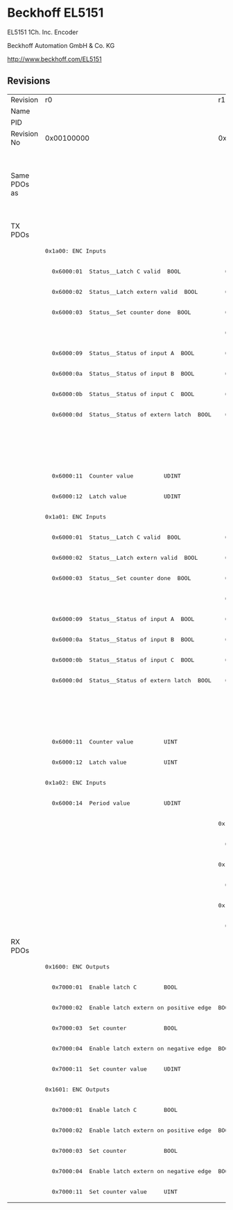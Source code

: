 # Beckhoff EL5151

EL5151 1Ch. Inc. Encoder

Beckhoff Automation GmbH & Co. KG

http://www.beckhoff.com/EL5151

## Revisions
<table>
<tr >
<td>Revision</td>
<td>r0</td>
<td>r1</td>
<td>r2</td>
<td>r3</td>
<td>r4</td>
<td>r5</td>
<td>r6</td>
<td>r7</td>
<td>r8</td>
<td>r9</td>
<td>r10</td>
<td>r11</td>
<td>r9979</td>
</tr>
<tr >
<td>Name</td>
<td colspan=13 align="center">EL5151 1Ch. Inc. Encoder</td>
</tr>
<tr >
<td>PID</td>
<td colspan=13 align="center">0x141f3052</td>
</tr>
<tr >
<td>Revision No</td>
<td>0x00100000</td>
<td>0x00110000</td>
<td>0x00120000</td>
<td>0x00130000</td>
<td>0x00140000</td>
<td>0x00150000</td>
<td>0x00160000</td>
<td>0x00170000</td>
<td>0x00180000</td>
<td>0x00190000</td>
<td>0x001a0000</td>
<td>0x001b0000</td>
<td>0x270b0000</td>
</tr>
<tr >
<td>Same PDOs as</td>
<td></td>
<td colspan=3 align="center"><a href="EL5151-0080">EL5151-0080 r0</a></td>
<td><a href="EL5151-0080">EL5151-0080 r1</a><br/><a href="EL5151-0080">EL5151-0080 r2</a><br/><a href="EL5151-0080">EL5151-0080 r3</a><br/><a href="EL5151-0080">EL5151-0080 r4</a></td>
<td colspan=4 align="center"></td>
<td colspan=2 align="center"><a href="EJ5151">EJ5151 r0</a><br/><a href="EL5151-0080">EL5151-0080 r5</a></td>
<td></td>
<td><a href="EL5101">EL5101 r9979</a><br/><a href="EL5101">EL5101 r9979</a></td>
</tr>
<tr class="txpdo pdosection">
<td rowspan=35 valign=top>TX PDOs</td>
<td colspan=12 align="left"></td>
<td><pre>: </pre></td>
<td></td>
</tr>
<tr class="txpdo pdosection">
<td colspan=12 align="left"><pre>0x1a00: ENC Inputs</pre></td>
<td></td>
</tr>
<tr class="txpdo">
<td><pre>  0x6000:01  Status__Latch C valid  BOOL</pre></td>
<td colspan=3 align="left"><pre>  0x6000:01  Latch C valid         BOOL</pre></td>
<td colspan=8 align="left"><pre>  0x6000:01  Status__Latch C valid  BOOL</pre></td>
<td></td>
</tr>
<tr class="txpdo">
<td><pre>  0x6000:02  Status__Latch extern valid  BOOL</pre></td>
<td colspan=3 align="left"><pre>  0x6000:02  Latch extern valid    BOOL</pre></td>
<td colspan=8 align="left"><pre>  0x6000:02  Status__Latch extern valid  BOOL</pre></td>
<td></td>
</tr>
<tr class="txpdo">
<td><pre>  0x6000:03  Status__Set counter done  BOOL</pre></td>
<td colspan=3 align="left"><pre>  0x6000:03  Set counter done      BOOL</pre></td>
<td colspan=8 align="left"><pre>  0x6000:03  Status__Set counter done  BOOL</pre></td>
<td></td>
</tr>
<tr class="txpdo">
<td></td>
<td colspan=3 align="left"><pre>  0x6000:08  Extrapolation stall   BOOL</pre></td>
<td colspan=8 align="left"><pre>  0x6000:08  Status__Extrapolation stall  BOOL</pre></td>
<td></td>
</tr>
<tr class="txpdo">
<td><pre>  0x6000:09  Status__Status of input A  BOOL</pre></td>
<td colspan=3 align="left"><pre>  0x6000:09  Status of input A     BOOL</pre></td>
<td colspan=8 align="left"><pre>  0x6000:09  Status__Status of input A  BOOL</pre></td>
<td></td>
</tr>
<tr class="txpdo">
<td><pre>  0x6000:0a  Status__Status of input B  BOOL</pre></td>
<td colspan=3 align="left"><pre>  0x6000:0a  Status of input B     BOOL</pre></td>
<td colspan=8 align="left"><pre>  0x6000:0a  Status__Status of input B  BOOL</pre></td>
<td></td>
</tr>
<tr class="txpdo">
<td><pre>  0x6000:0b  Status__Status of input C  BOOL</pre></td>
<td colspan=3 align="left"><pre>  0x6000:0b  Status of input C     BOOL</pre></td>
<td colspan=8 align="left"><pre>  0x6000:0b  Status__Status of input C  BOOL</pre></td>
<td></td>
</tr>
<tr class="txpdo">
<td><pre>  0x6000:0d  Status__Status of extern latch  BOOL</pre></td>
<td colspan=3 align="left"><pre>  0x6000:0d  Status of extern latch  BOOL</pre></td>
<td colspan=8 align="left"><pre>  0x6000:0d  Status__Status of extern latch  BOOL</pre></td>
<td></td>
</tr>
<tr class="txpdo">
<td colspan=9 align="left"></td>
<td colspan=3 align="left"><pre>  0x6000:0e  Status__Sync error    BOOL</pre></td>
<td></td>
</tr>
<tr class="txpdo">
<td colspan=9 align="left"></td>
<td colspan=3 align="left"><pre>  0x6000:10  Status__TxPDO Toggle  BOOL</pre></td>
<td></td>
</tr>
<tr class="txpdo">
<td colspan=12 align="left"><pre>  0x6000:11  Counter value         UDINT</pre></td>
<td></td>
</tr>
<tr class="txpdo">
<td colspan=12 align="left"><pre>  0x6000:12  Latch value           UDINT</pre></td>
<td></td>
</tr>
<tr class="txpdo pdosection">
<td colspan=12 align="left"><pre>0x1a01: ENC Inputs</pre></td>
<td></td>
</tr>
<tr class="txpdo">
<td><pre>  0x6000:01  Status__Latch C valid  BOOL</pre></td>
<td colspan=3 align="left"><pre>  0x6000:01  Latch C valid         BOOL</pre></td>
<td colspan=8 align="left"><pre>  0x6000:01  Status__Latch C valid  BOOL</pre></td>
<td></td>
</tr>
<tr class="txpdo">
<td><pre>  0x6000:02  Status__Latch extern valid  BOOL</pre></td>
<td colspan=3 align="left"><pre>  0x6000:02  Latch extern valid    BOOL</pre></td>
<td colspan=8 align="left"><pre>  0x6000:02  Status__Latch extern valid  BOOL</pre></td>
<td></td>
</tr>
<tr class="txpdo">
<td><pre>  0x6000:03  Status__Set counter done  BOOL</pre></td>
<td colspan=3 align="left"><pre>  0x6000:03  Set counter done      BOOL</pre></td>
<td colspan=8 align="left"><pre>  0x6000:03  Status__Set counter done  BOOL</pre></td>
<td></td>
</tr>
<tr class="txpdo">
<td></td>
<td colspan=3 align="left"><pre>  0x6000:08  Extrapolation stall   BOOL</pre></td>
<td colspan=8 align="left"><pre>  0x6000:08  Status__Extrapolation stall  BOOL</pre></td>
<td></td>
</tr>
<tr class="txpdo">
<td><pre>  0x6000:09  Status__Status of input A  BOOL</pre></td>
<td colspan=3 align="left"><pre>  0x6000:09  Status of input A     BOOL</pre></td>
<td colspan=8 align="left"><pre>  0x6000:09  Status__Status of input A  BOOL</pre></td>
<td></td>
</tr>
<tr class="txpdo">
<td><pre>  0x6000:0a  Status__Status of input B  BOOL</pre></td>
<td colspan=3 align="left"><pre>  0x6000:0a  Status of input B     BOOL</pre></td>
<td colspan=8 align="left"><pre>  0x6000:0a  Status__Status of input B  BOOL</pre></td>
<td></td>
</tr>
<tr class="txpdo">
<td><pre>  0x6000:0b  Status__Status of input C  BOOL</pre></td>
<td colspan=3 align="left"><pre>  0x6000:0b  Status of input C     BOOL</pre></td>
<td colspan=8 align="left"><pre>  0x6000:0b  Status__Status of input C  BOOL</pre></td>
<td></td>
</tr>
<tr class="txpdo">
<td><pre>  0x6000:0d  Status__Status of extern latch  BOOL</pre></td>
<td colspan=3 align="left"><pre>  0x6000:0d  Status of extern latch  BOOL</pre></td>
<td colspan=8 align="left"><pre>  0x6000:0d  Status__Status of extern latch  BOOL</pre></td>
<td></td>
</tr>
<tr class="txpdo">
<td colspan=9 align="left"></td>
<td colspan=3 align="left"><pre>  0x6000:0e  Status__Sync error    BOOL</pre></td>
<td></td>
</tr>
<tr class="txpdo">
<td colspan=9 align="left"></td>
<td colspan=3 align="left"><pre>  0x6000:10  Status__TxPDO Toggle  BOOL</pre></td>
<td></td>
</tr>
<tr class="txpdo">
<td colspan=12 align="left"><pre>  0x6000:11  Counter value         UINT</pre></td>
<td></td>
</tr>
<tr class="txpdo">
<td colspan=12 align="left"><pre>  0x6000:12  Latch value           UINT</pre></td>
<td></td>
</tr>
<tr class="txpdo pdosection">
<td colspan=5 align="left"><pre>0x1a02: ENC Inputs</pre></td>
<td colspan=4 align="left"><pre>0x1a02: ENC Inputs 2</pre></td>
<td colspan=3 align="left"><pre>0x1a02: ENC Inputs</pre></td>
<td></td>
</tr>
<tr class="txpdo">
<td colspan=12 align="left"><pre>  0x6000:14  Period value          UDINT</pre></td>
<td></td>
</tr>
<tr class="txpdo pdosection">
<td></td>
<td colspan=4 align="left"><pre>0x1a03: ENC Inputs</pre></td>
<td colspan=4 align="left"><pre>0x1a03: ENC Inputs 2</pre></td>
<td colspan=3 align="left"><pre>0x1a03: ENC Inputs</pre></td>
<td></td>
</tr>
<tr class="txpdo">
<td></td>
<td colspan=11 align="left"><pre>  0x6000:13  Frequency value       UDINT</pre></td>
<td></td>
</tr>
<tr class="txpdo pdosection">
<td></td>
<td colspan=4 align="left"><pre>0x1a04: ENC Inputs</pre></td>
<td colspan=4 align="left"><pre>0x1a04: ENC Inputs 3</pre></td>
<td colspan=3 align="left"><pre>0x1a04: ENC Inputs</pre></td>
<td></td>
</tr>
<tr class="txpdo">
<td></td>
<td colspan=11 align="left"><pre>  0x6000:16  Timestamp             ULINT</pre></td>
<td></td>
</tr>
<tr class="txpdo pdosection">
<td></td>
<td colspan=4 align="left"><pre>0x1a05: ENC Inputs</pre></td>
<td colspan=4 align="left"><pre>0x1a05: ENC Inputs 3</pre></td>
<td colspan=3 align="left"><pre>0x1a05: ENC Inputs</pre></td>
<td></td>
</tr>
<tr class="txpdo">
<td></td>
<td colspan=8 align="left"><pre>  0x6000:16  Timestamp             DWORD</pre></td>
<td colspan=3 align="left"><pre>  0x6000:16  Timestamp             UDINT</pre></td>
<td></td>
</tr>
<tr class="rxpdo pdosection">
<td rowspan=13 valign=top>RX PDOs</td>
<td colspan=12 align="left"></td>
<td><pre>: </pre></td>
<td></td>
</tr>
<tr class="rxpdo pdosection">
<td colspan=12 align="left"><pre>0x1600: ENC Outputs</pre></td>
<td></td>
</tr>
<tr class="rxpdo">
<td colspan=4 align="left"><pre>  0x7000:01  Enable latch C        BOOL</pre></td>
<td colspan=8 align="left"><pre>  0x7000:01  Control__Enable latch C  BOOL</pre></td>
<td></td>
</tr>
<tr class="rxpdo">
<td colspan=4 align="left"><pre>  0x7000:02  Enable latch extern on positive edge  BOOL</pre></td>
<td colspan=8 align="left"><pre>  0x7000:02  Control__Enable latch extern on positive edge  BOOL</pre></td>
<td></td>
</tr>
<tr class="rxpdo">
<td colspan=4 align="left"><pre>  0x7000:03  Set counter           BOOL</pre></td>
<td colspan=8 align="left"><pre>  0x7000:03  Control__Set counter  BOOL</pre></td>
<td></td>
</tr>
<tr class="rxpdo">
<td colspan=4 align="left"><pre>  0x7000:04  Enable latch extern on negative edge  BOOL</pre></td>
<td colspan=8 align="left"><pre>  0x7000:04  Control__Enable latch extern on negative edge  BOOL</pre></td>
<td></td>
</tr>
<tr class="rxpdo">
<td colspan=12 align="left"><pre>  0x7000:11  Set counter value     UDINT</pre></td>
<td></td>
</tr>
<tr class="rxpdo pdosection">
<td colspan=12 align="left"><pre>0x1601: ENC Outputs</pre></td>
<td></td>
</tr>
<tr class="rxpdo">
<td colspan=4 align="left"><pre>  0x7000:01  Enable latch C        BOOL</pre></td>
<td colspan=8 align="left"><pre>  0x7000:01  Control__Enable latch C  BOOL</pre></td>
<td></td>
</tr>
<tr class="rxpdo">
<td colspan=4 align="left"><pre>  0x7000:02  Enable latch extern on positive edge  BOOL</pre></td>
<td colspan=8 align="left"><pre>  0x7000:02  Control__Enable latch extern on positive edge  BOOL</pre></td>
<td></td>
</tr>
<tr class="rxpdo">
<td colspan=4 align="left"><pre>  0x7000:03  Set counter           BOOL</pre></td>
<td colspan=8 align="left"><pre>  0x7000:03  Control__Set counter  BOOL</pre></td>
<td></td>
</tr>
<tr class="rxpdo">
<td colspan=4 align="left"><pre>  0x7000:04  Enable latch extern on negative edge  BOOL</pre></td>
<td colspan=8 align="left"><pre>  0x7000:04  Control__Enable latch extern on negative edge  BOOL</pre></td>
<td></td>
</tr>
<tr class="rxpdo">
<td colspan=12 align="left"><pre>  0x7000:11  Set counter value     UINT</pre></td>
<td></td>
</tr>
</table>
